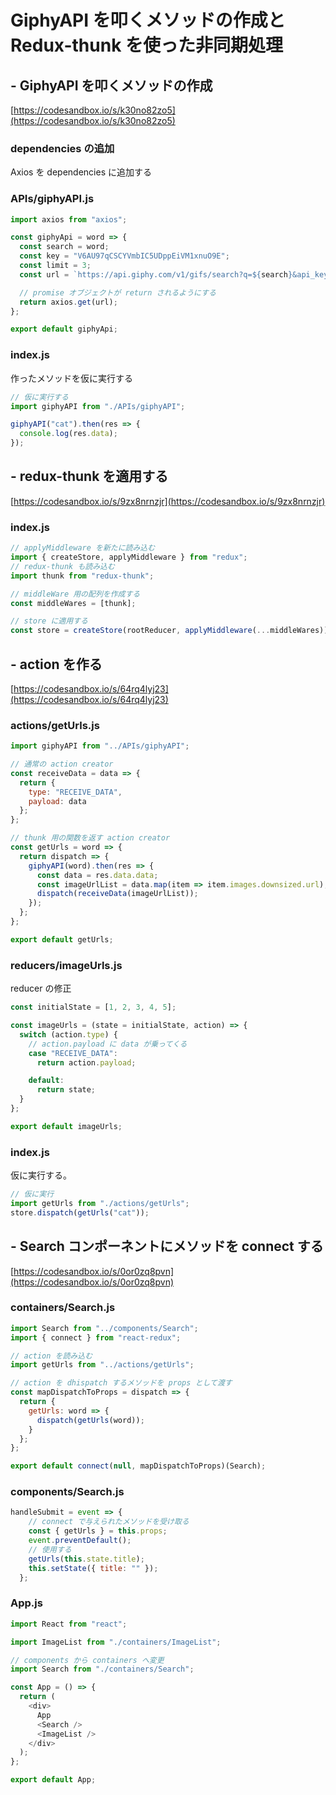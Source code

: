 # GiphyAPI を叩くメソッドの作成と Redux-thunk を使った非同期処理

## - GiphyAPI を叩くメソッドの作成

[https://codesandbox.io/s/k30no82zo5](https://codesandbox.io/s/k30no82zo5)

### dependencies の追加

Axios を dependencies に追加する

### APIs/giphyAPI.js

```javascript
import axios from "axios";

const giphyApi = word => {
  const search = word;
  const key = "V6AU97qCSCYVmbIC5UDppEiVM1xnuO9E";
  const limit = 3;
  const url = `https://api.giphy.com/v1/gifs/search?q=${search}&api_key=${key}&limit=${limit}`;

  // promise オブジェクトが return されるようにする
  return axios.get(url);
};

export default giphyApi;
```

### index.js

作ったメソッドを仮に実行する

```javascript
// 仮に実行する
import giphyAPI from "./APIs/giphyAPI";

giphyAPI("cat").then(res => {
  console.log(res.data);
});
```

## - redux-thunk を適用する

[https://codesandbox.io/s/9zx8nrnzjr](https://codesandbox.io/s/9zx8nrnzjr)

### index.js

```javascript
// applyMiddleware を新たに読み込む
import { createStore, applyMiddleware } from "redux";
// redux-thunk も読み込む
import thunk from "redux-thunk";

// middleWare 用の配列を作成する
const middleWares = [thunk];

// store に適用する
const store = createStore(rootReducer, applyMiddleware(...middleWares));
```

## - action を作る

[https://codesandbox.io/s/64rq4lyj23](https://codesandbox.io/s/64rq4lyj23)

### actions/getUrls.js

```javascript
import giphyAPI from "../APIs/giphyAPI";

// 通常の action creator
const receiveData = data => {
  return {
    type: "RECEIVE_DATA",
    payload: data
  };
};

// thunk 用の関数を返す action creator
const getUrls = word => {
  return dispatch => {
    giphyAPI(word).then(res => {
      const data = res.data.data;
      const imageUrlList = data.map(item => item.images.downsized.url);
      dispatch(receiveData(imageUrlList));
    });
  };
};

export default getUrls;
```

### reducers/imageUrls.js

reducer の修正

```javascript
const initialState = [1, 2, 3, 4, 5];

const imageUrls = (state = initialState, action) => {
  switch (action.type) {
    // action.payload に data が乗ってくる
    case "RECEIVE_DATA":
      return action.payload;

    default:
      return state;
  }
};

export default imageUrls;
```

### index.js

仮に実行する。

```javascript
// 仮に実行
import getUrls from "./actions/getUrls";
store.dispatch(getUrls("cat"));
```

## - Search コンポーネントにメソッドを connect する

[https://codesandbox.io/s/0or0zq8pvn](https://codesandbox.io/s/0or0zq8pvn)

### containers/Search.js

```javascript
import Search from "../components/Search";
import { connect } from "react-redux";

// action を読み込む
import getUrls from "../actions/getUrls";

// action を dhispatch するメソッドを props として渡す
const mapDispatchToProps = dispatch => {
  return {
    getUrls: word => {
      dispatch(getUrls(word));
    }
  };
};

export default connect(null, mapDispatchToProps)(Search);
```

### components/Search.js

```javascript
handleSubmit = event => {
    // connect で与えられたメソッドを受け取る
    const { getUrls } = this.props;
    event.preventDefault();
    // 使用する
    getUrls(this.state.title);
    this.setState({ title: "" });
  };
```

### App.js

```javascript
import React from "react";

import ImageList from "./containers/ImageList";

// components から containers へ変更
import Search from "./containers/Search";

const App = () => {
  return (
    <div>
      App
      <Search />
      <ImageList />
    </div>
  );
};

export default App;
```

